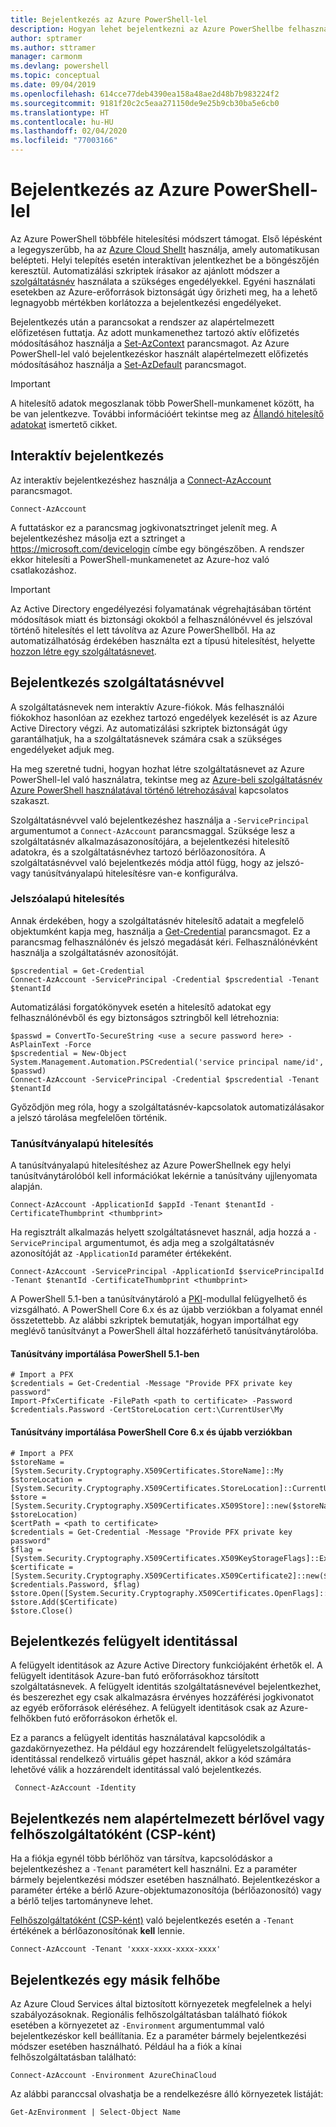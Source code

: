 ```yaml
---
title: Bejelentkezés az Azure PowerShell-lel
description: Hogyan lehet bejelentkezni az Azure PowerShellbe felhasználóként, szolgáltatásnévként vagy az Azure-erőforrások felügyelt identitásaival.
author: sptramer
ms.author: sttramer
manager: carmonm
ms.devlang: powershell
ms.topic: conceptual
ms.date: 09/04/2019
ms.openlocfilehash: 614cce77deb4390ea158a48ae2d48b7b983224f2
ms.sourcegitcommit: 9181f20c2c5eaa271150de9e25b9cb30ba5e6cb0
ms.translationtype: HT
ms.contentlocale: hu-HU
ms.lasthandoff: 02/04/2020
ms.locfileid: "77003166"
---
```

# <a name="sign-in-with-azure-powershell"></a>Bejelentkezés az Azure PowerShell-lel

Az Azure PowerShell többféle hitelesítési módszert támogat. Első lépésként a legegyszerűbb, ha az [Azure Cloud Shellt](/azure/cloud-shell/overview) használja, amely automatikusan belépteti. Helyi telepítés esetén interaktívan jelentkezhet be a böngészőjén keresztül. Automatizálási szkriptek írásakor az ajánlott módszer a [szolgáltatásnév](create-azure-service-principal-azureps.md) használata a szükséges engedélyekkel. Egyéni használati esetekben az Azure-erőforrások biztonságát úgy őrizheti meg, ha a lehető legnagyobb mértékben korlátozza a bejelentkezési engedélyeket.

Bejelentkezés után a parancsokat a rendszer az alapértelmezett előfizetésen futtatja. Az adott munkamenethez tartozó aktív előfizetés módosításához használja a [Set-AzContext](/powershell/module/az.accounts/set-azcontext) parancsmagot. Az Azure PowerShell-lel való bejelentkezéskor használt alapértelmezett előfizetés módosításához használja a [Set-AzDefault](/powershell/module/az.accounts/set-azdefault) parancsmagot.

> [!IMPORTANT]
>
> A hitelesítő adatok megoszlanak több PowerShell-munkamenet között, ha be van jelentkezve.
> További információért tekintse meg az [Állandó hitelesítő adatokat](context-persistence.md) ismertető cikket.

## <a name="sign-in-interactively"></a>Interaktív bejelentkezés

Az interaktív bejelentkezéshez használja a [Connect-AzAccount](/powershell/module/az.accounts/connect-azaccount) parancsmagot.

```azurepowershell-interactive
Connect-AzAccount
```

A futtatáskor ez a parancsmag jogkivonatsztringet jelenít meg. A bejelentkezéshez másolja ezt a sztringet a https://microsoft.com/devicelogin címbe egy böngészőben. A rendszer ekkor hitelesíti a PowerShell-munkamenetet az Azure-hoz való csatlakozáshoz.

> [!IMPORTANT]
>
> Az Active Directory engedélyezési folyamatának végrehajtásában történt módosítások miatt és biztonsági okokból a felhasználónévvel és jelszóval történő hitelesítés el lett távolítva az Azure PowerShellből.
> Ha az automatizálhatóság érdekében használta ezt a típusú hitelesítést, helyette [hozzon létre egy szolgáltatásnevet](create-azure-service-principal-azureps.md).

## <a name="sign-in-with-a-service-principal-a-namesp-signin"></a>Bejelentkezés szolgáltatásnévvel <a name="sp-signin"/>

A szolgáltatásnevek nem interaktív Azure-fiókok. Más felhasználói fiókokhoz hasonlóan az ezekhez tartozó engedélyek kezelését is az Azure Active Directory végzi. Az automatizálási szkriptek biztonságát úgy garantálhatjuk, ha a szolgáltatásnevek számára csak a szükséges engedélyeket adjuk meg.

Ha meg szeretné tudni, hogyan hozhat létre szolgáltatásnevet az Azure PowerShell-lel való használatra, tekintse meg az [Azure-beli szolgáltatásnév Azure PowerShell használatával történő létrehozásával](create-azure-service-principal-azureps.md) kapcsolatos szakaszt.

Szolgáltatásnévvel való bejelentkezéshez használja a `-ServicePrincipal` argumentumot a `Connect-AzAccount` parancsmaggal. Szüksége lesz a szolgáltatásnév alkalmazásazonosítójára, a bejelentkezési hitelesítő adatokra, és a szolgáltatásnévhez tartozó bérlőazonosítóra. A szolgáltatásnévvel való bejelentkezés módja attól függ, hogy az jelszó- vagy tanúsítványalapú hitelesítésre van-e konfigurálva.

### <a name="password-based-authentication"></a>Jelszóalapú hitelesítés

Annak érdekében, hogy a szolgáltatásnév hitelesítő adatait a megfelelő objektumként kapja meg, használja a [Get-Credential](/powershell/module/microsoft.powershell.security/get-credential) parancsmagot. Ez a parancsmag felhasználónév és jelszó megadását kéri. Felhasználónévként használja a szolgáltatásnév azonosítóját.

```azurepowershell-interactive
$pscredential = Get-Credential
Connect-AzAccount -ServicePrincipal -Credential $pscredential -Tenant $tenantId
```

Automatizálási forgatókönyvek esetén a hitelesítő adatokat egy felhasználónévből és egy biztonságos sztringből kell létrehoznia:

```azurepowershell-interactive
$passwd = ConvertTo-SecureString <use a secure password here> -AsPlainText -Force
$pscredential = New-Object System.Management.Automation.PSCredential('service principal name/id', $passwd)
Connect-AzAccount -ServicePrincipal -Credential $pscredential -Tenant $tenantId
```

Győződjön meg róla, hogy a szolgáltatásnév-kapcsolatok automatizálásakor a jelszó tárolása megfelelően történik.

### <a name="certificate-based-authentication"></a>Tanúsítványalapú hitelesítés

A tanúsítványalapú hitelesítéshez az Azure PowerShellnek egy helyi tanúsítványtárolóból kell információkat lekérnie a tanúsítvány ujjlenyomata alapján.

```azurepowershell-interactive
Connect-AzAccount -ApplicationId $appId -Tenant $tenantId -CertificateThumbprint <thumbprint>
```

Ha regisztrált alkalmazás helyett szolgáltatásnevet használ, adja hozzá a `-ServicePrincipal` argumentumot, és adja meg a szolgáltatásnév azonosítóját az `-ApplicationId` paraméter értékeként.

```azurepowershell-interactive
Connect-AzAccount -ServicePrincipal -ApplicationId $servicePrincipalId -Tenant $tenantId -CertificateThumbprint <thumbprint>
```

A PowerShell 5.1-ben a tanúsítványtároló a [PKI](/powershell/module/pkiclient)-modullal felügyelhető és vizsgálható. A PowerShell Core 6.x és az újabb verziókban a folyamat ennél összetettebb. Az alábbi szkriptek bemutatják, hogyan importálhat egy meglévő tanúsítványt a PowerShell által hozzáférhető tanúsítványtárolóba.

#### <a name="import-a-certificate-in-powershell-51"></a>Tanúsítvány importálása PowerShell 5.1-ben

```azurepowershell-interactive
# Import a PFX
$credentials = Get-Credential -Message "Provide PFX private key password"
Import-PfxCertificate -FilePath <path to certificate> -Password $credentials.Password -CertStoreLocation cert:\CurrentUser\My
```

#### <a name="import-a-certificate-in-powershell-core-6x-and-later"></a>Tanúsítvány importálása PowerShell Core 6.x és újabb verziókban

```azurepowershell-interactive
# Import a PFX
$storeName = [System.Security.Cryptography.X509Certificates.StoreName]::My 
$storeLocation = [System.Security.Cryptography.X509Certificates.StoreLocation]::CurrentUser 
$store = [System.Security.Cryptography.X509Certificates.X509Store]::new($storeName, $storeLocation) 
$certPath = <path to certificate>
$credentials = Get-Credential -Message "Provide PFX private key password"
$flag = [System.Security.Cryptography.X509Certificates.X509KeyStorageFlags]::Exportable 
$certificate = [System.Security.Cryptography.X509Certificates.X509Certificate2]::new($certPath, $credentials.Password, $flag) 
$store.Open([System.Security.Cryptography.X509Certificates.OpenFlags]::ReadWrite) 
$store.Add($Certificate) 
$store.Close()
```

## <a name="sign-in-using-a-managed-identity"></a>Bejelentkezés felügyelt identitással

A felügyelt identitások az Azure Active Directory funkciójaként érhetők el. A felügyelt identitások Azure-ban futó erőforrásokhoz társított szolgáltatásnevek. A felügyelt identitás szolgáltatásnevével bejelentkezhet, és beszerezhet egy csak alkalmazásra érvényes hozzáférési jogkivonatot az egyéb erőforrások eléréséhez. A felügyelt identitások csak az Azure-felhőkben futó erőforrásokon érhetők el.

Ez a parancs a felügyelt identitás használatával kapcsolódik a gazdakörnyezethez. Ha például egy hozzárendelt felügyeletszolgáltatás-identitással rendelkező virtuális gépet használ, akkor a kód számára lehetővé válik a hozzárendelt identitással való bejelentkezés.

```azurepowershell-interactive
 Connect-AzAccount -Identity 
```

## <a name="sign-in-with-a-non-default-tenant-or-as-a-cloud-solution-provider-csp"></a>Bejelentkezés nem alapértelmezett bérlővel vagy felhőszolgáltatóként (CSP-ként)

Ha a fiókja egynél több bérlőhöz van társítva, kapcsolódáskor a bejelentkezéshez a `-Tenant` paramétert kell használni. Ez a paraméter bármely bejelentkezési módszer esetében használható. Bejelentkezéskor a paraméter értéke a bérlő Azure-objektumazonosítója (bérlőazonosító) vagy a bérlő teljes tartományneve lehet.

[Felhőszolgáltatóként (CSP-ként)](https://azure.microsoft.com/offers/ms-azr-0145p/) való bejelentkezés esetén a `-Tenant` értékének a bérlőazonosítónak **kell** lennie.

```azurepowershell-interactive
Connect-AzAccount -Tenant 'xxxx-xxxx-xxxx-xxxx'
```

## <a name="sign-in-to-another-cloud"></a>Bejelentkezés egy másik felhőbe

Az Azure Cloud Services által biztosított környezetek megfelelnek a helyi szabályozásoknak.
Regionális felhőszolgáltatásban található fiókok esetében a környezetet az `-Environment` argumentummal való bejelentkezéskor kell beállítania.
Ez a paraméter bármely bejelentkezési módszer esetében használható. Például ha a fiók a kínai felhőszolgáltatásban található:

```azurepowershell-interactive
Connect-AzAccount -Environment AzureChinaCloud
```

Az alábbi paranccsal olvashatja be a rendelkezésre álló környezetek listáját:

```azurepowershell-interactive
Get-AzEnvironment | Select-Object Name
```
